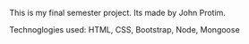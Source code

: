 This is my final semester project. 
Its made by John Protim.


Technoglogies used: HTML, CSS, Bootstrap, Node, Mongoose